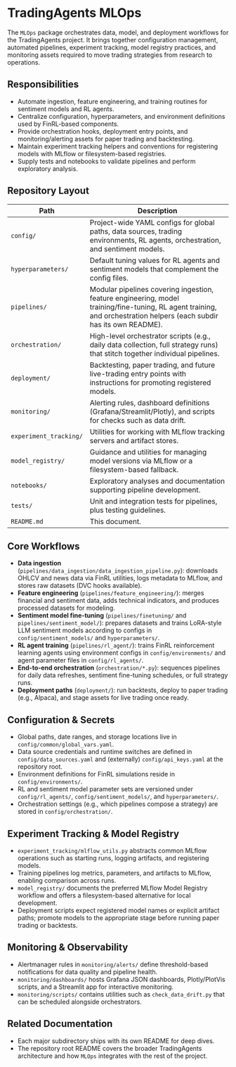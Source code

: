 # TradingAgents MLOps

The `MLOps` package orchestrates data, model, and deployment workflows for the TradingAgents project. It brings together configuration management, automated pipelines, experiment tracking, model registry practices, and monitoring assets required to move trading strategies from research to operations.

## Responsibilities
- Automate ingestion, feature engineering, and training routines for sentiment models and RL agents.
- Centralize configuration, hyperparameters, and environment definitions used by FinRL-based components.
- Provide orchestration hooks, deployment entry points, and monitoring/alerting assets for paper trading and backtesting.
- Maintain experiment tracking helpers and conventions for registering models with MLflow or filesystem-based registries.
- Supply tests and notebooks to validate pipelines and perform exploratory analysis.

## Repository Layout
| Path | Description |
| --- | --- |
| `config/` | Project-wide YAML configs for global paths, data sources, trading environments, RL agents, orchestration, and sentiment models. |
| `hyperparameters/` | Default tuning values for RL agents and sentiment models that complement the config files. |
| `pipelines/` | Modular pipelines covering ingestion, feature engineering, model training/fine-tuning, RL agent training, and orchestration helpers (each subdir has its own README). |
| `orchestration/` | High-level orchestrator scripts (e.g., daily data collection, full strategy runs) that stitch together individual pipelines. |
| `deployment/` | Backtesting, paper trading, and future live-trading entry points with instructions for promoting registered models. |
| `monitoring/` | Alerting rules, dashboard definitions (Grafana/Streamlit/Plotly), and scripts for checks such as data drift. |
| `experiment_tracking/` | Utilities for working with MLflow tracking servers and artifact stores. |
| `model_registry/` | Guidance and utilities for managing model versions via MLflow or a filesystem-based fallback. |
| `notebooks/` | Exploratory analyses and documentation supporting pipeline development. |
| `tests/` | Unit and integration tests for pipelines, plus testing guidelines. |
| `README.md` | This document. |

## Core Workflows
- **Data ingestion** (`pipelines/data_ingestion/data_ingestion_pipeline.py`): downloads OHLCV and news data via FinRL utilities, logs metadata to MLflow, and stores raw datasets (DVC hooks available).
- **Feature engineering** (`pipelines/feature_engineering/`): merges financial and sentiment data, adds technical indicators, and produces processed datasets for modeling.
- **Sentiment model fine-tuning** (`pipelines/finetuning/` and `pipelines/sentiment_model/`): prepares datasets and trains LoRA-style LLM sentiment models according to configs in `config/sentiment_models/` and `hyperparameters/`.
- **RL agent training** (`pipelines/rl_agent/`): trains FinRL reinforcement learning agents using environment configs in `config/environments/` and agent parameter files in `config/rl_agents/`.
- **End-to-end orchestration** (`orchestration/*.py`): sequences pipelines for daily data refreshes, sentiment fine-tuning schedules, or full strategy runs.
- **Deployment paths** (`deployment/`): run backtests, deploy to paper trading (e.g., Alpaca), and stage assets for live trading once ready.

## Configuration & Secrets
- Global paths, date ranges, and storage locations live in `config/common/global_vars.yaml`.
- Data source credentials and runtime switches are defined in `config/data_sources.yaml` and (externally) `config/api_keys.yaml` at the repository root.
- Environment definitions for FinRL simulations reside in `config/environments/`.
- RL and sentiment model parameter sets are versioned under `config/rl_agents/`, `config/sentiment_models/`, and `hyperparameters/`.
- Orchestration settings (e.g., which pipelines compose a strategy) are stored in `config/orchestration/`.

## Experiment Tracking & Model Registry
- `experiment_tracking/mlflow_utils.py` abstracts common MLflow operations such as starting runs, logging artifacts, and registering models.
- Training pipelines log metrics, parameters, and artifacts to MLflow, enabling comparison across runs.
- `model_registry/` documents the preferred MLflow Model Registry workflow and offers a filesystem-based alternative for local development.
- Deployment scripts expect registered model names or explicit artifact paths; promote models to the appropriate stage before running paper trading or backtests.

## Monitoring & Observability
- Alertmanager rules in `monitoring/alerts/` define threshold-based notifications for data quality and pipeline health.
- `monitoring/dashboards/` hosts Grafana JSON dashboards, Plotly/PlotVis scripts, and a Streamlit app for interactive monitoring.
- `monitoring/scripts/` contains utilities such as `check_data_drift.py` that can be scheduled alongside orchestrators.

## Related Documentation
- Each major subdirectory ships with its own README for deep dives.
- The repository root README covers the broader TradingAgents architecture and how `MLOps` integrates with the rest of the project.
